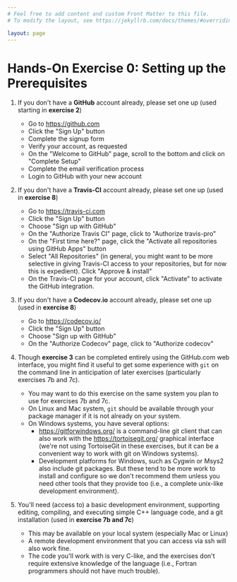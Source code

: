 ```yaml
---
# Feel free to add content and custom Front Matter to this file.
# To modify the layout, see https://jekyllrb.com/docs/themes/#overriding-theme-defaults

layout: page
---
```

# Hands-On Exercise 0: Setting up the Prerequisites 

1. If you don't have a **GitHub** account already, please set one up (used starting in **exercise 2**)
   - Go to <https://github.com>
   - Click the "Sign Up" button
   - Complete the signup form
   - Verify your account, as requested
   - On the "Welcome to GitHub" page, scroll to the bottom and click on "Complete Setup"
   - Complete the email verification process
   - Login to GitHub with your new account

2. If you don't have a **Travis-CI** account already, please set one up (used in **exercise 8**)
   - Go to <https://travis-ci.com>
   - Click the "Sign Up" button
   - Choose "Sign up with GitHub"
   - On the  "Authorize Travis CI" page, click to "Authorize travis-pro"
   - On the "First time here?" page, click the "Activate all repositories using GitHub Apps" button
   - Select "All Repositories" (in general, you might want to be more selective in giving Travis-CI access to your repositories, but for now this is expedient).  Click "Approve & install"
   - On the Travis-CI page for your account, click "Activate" to activate the GitHub integration.

3. If you don't have a **Codecov.io** account already, please set one up (used in **exercise 8**)
   - Go to <https://codecov.io/>
   - Click the "Sign Up" button
   - Choose "Sign up with GitHub"
   - On the  "Authorize Codecov" page, click to "Authorize codecov"  

4. Though **exercise 3** can be completed entirely using the GitHub.com web interface, you might find it useful to get some experience with `git` on the command line in anticipation of later exercises (particularly exercises 7b and 7c).
   - You may want to do this exercise on the same system you plan to use for exercises 7b and 7c.
   - On Linux and Mac system, `git` should be available through your package manager if it is not already on your system.
   - On Windows systems, you have several options:
      - <https://gitforwindows.org/> is a command-line git client that can also work with the <https://tortoisegit.org/> graphical interface (we're not using TortoiseGit in these exercises, but it can be a convenient way to work with git on Windows systems).
      - Development platforms for Windows, such as  Cygwin or Msys2 also include git packages.  But these tend to be more work to install and configure so we don't recommend them unless you need other tools that they provide too (i.e., a complete unix-like development environment).

5. You'll need (access to) a basic development environment, supporting editing, compiling, and executing simple C++ language code, and a git installation (used in **exercise 7b and 7c**)
   - This may be available on your local system (especially Mac or Linux)
   - A remote development environment that you can access via ssh will also work fine.
   - The code you'll work with is very C-like, and the exercises don't require extensive knowledge of the language (i.e., Fortran programmers should not have much trouble).